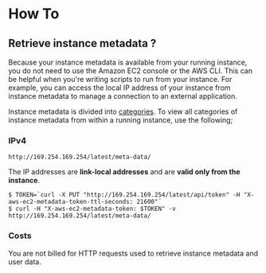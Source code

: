 # How To 

## Retrieve instance metadata ?
Because your instance metadata is available from your running instance, you do not need to use the Amazon EC2 console or the AWS CLI. This can be helpful when you're writing scripts to run from your instance. For example, you can access the local IP address of your instance from instance metadata to manage a connection to an external application.

Instance metadata is divided into [categories](https://docs.aws.amazon.com/AWSEC2/latest/UserGuide/instancedata-data-categories.html).
To view all categories of instance metadata from within a running instance, use the following;

### IPv4
```
http://169.254.169.254/latest/meta-data/
```
The IP addresses are **link-local addresses** and are **valid only from the instance**. 

```console
$ TOKEN=`curl -X PUT "http://169.254.169.254/latest/api/token" -H "X-aws-ec2-metadata-token-ttl-seconds: 21600"` 
$ curl -H "X-aws-ec2-metadata-token: $TOKEN" -v http://169.254.169.254/latest/meta-data/
```

### Costs
You are not billed for HTTP requests used to retrieve instance metadata and user data.